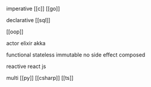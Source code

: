 ---
---
imperative
[[c]]
[[go]]

declarative
[[sql]]

[[oop]]

actor
elixir
akka

functional
stateless
immutable
no side effect
composed

reactive
react
js

multi
[[py]]
[[csharp]]
[[ts]]
